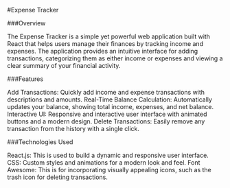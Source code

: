 #Expense Tracker

###Overview

The Expense Tracker is a simple yet powerful web application built with React that helps users manage their finances by tracking income and expenses. The application provides an intuitive interface for adding transactions, categorizing them as either income or expenses and viewing a clear summary of your financial activity.

###Features

Add Transactions: Quickly add income and expense transactions with descriptions and amounts.
Real-Time Balance Calculation: Automatically updates your balance, showing total income, expenses, and net balance.
Interactive UI: Responsive and interactive user interface with animated buttons and a modern design.
Delete Transactions: Easily remove any transaction from the history with a single click.

###Technologies Used

React.js: This is used to build a dynamic and responsive user interface.
CSS: Custom styles and animations for a modern look and feel.
Font Awesome: This is for incorporating visually appealing icons, such as the trash icon for deleting transactions.
